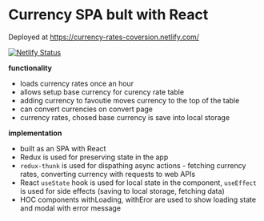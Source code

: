 # Currency SPA bult with React

Deployed at https://currency-rates-coversion.netlify.com/

[![Netlify Status](https://api.netlify.com/api/v1/badges/d33f4b7c-d5b7-4990-8605-724ca4d7628b/deploy-status)](https://app.netlify.com/sites/musing-bhaskara-8f8c60/deploys)

**functionality**

- loads currency rates once an hour
- allows setup base currency for curency rate table
- adding currency to favoutie moves currency to the top of the table
- can convert currencies on convert page
- currency rates, chosed base currency is save into local storage

**implementation**

- built as an SPA with React
- Redux is used for preserving state in the app
- `redux-thunk` is used for dispathing async actions - fetching currency rates, converting currency with requests to web APIs
- React `useState` hook is used for local state in the component, `useEffect` is used for side effects (saving to local storage, fetching data)
- HOC components withLoading, withEror are used to show loading state and modal with error message
